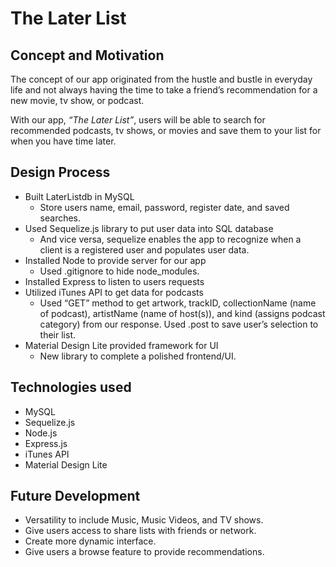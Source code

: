# The Later List

## Concept and Motivation

The concept of our app originated from the hustle and bustle in everyday life and not always having the time to take a friend’s recommendation for a new movie, tv show, or podcast.

With our app, *“The Later List”*, users will be able to search for recommended podcasts, tv shows, or movies and save them to your list for when you have time later.

## Design Process

- Built LaterListdb in MySQL
  - Store users name, email, password, register date, and saved searches.
- Used Sequelize.js library to put user data into SQL database
  - And vice versa, sequelize enables the app to recognize when a client is a registered user and populates user data.
- Installed Node to provide server for our app
  - Used .gitignore to hide node_modules.
- Installed Express to listen to users requests 
- Utilized iTunes API to get data for podcasts
  - Used “GET” method to get artwork, trackID, collectionName (name of podcast), artistName (name of host(s)), and kind (assigns podcast category) from our response. Used .post to save user’s selection to their list.
- Material Design Lite provided framework for UI
  - New library to complete a polished frontend/UI.


## Technologies used

- MySQL
- Sequelize.js
- Node.js
- Express.js
- iTunes API
- Material Design Lite

## Future Development

- Versatility to include Music, Music Videos, and TV shows.
- Give users access to share lists with friends or network.
- Create more dynamic interface.
- Give users a browse feature to provide recommendations.
